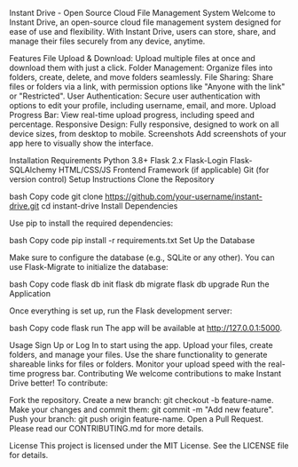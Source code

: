 Instant Drive - Open Source Cloud File Management System
Welcome to Instant Drive, an open-source cloud file management system designed for ease of use and flexibility. With Instant Drive, users can store, share, and manage their files securely from any device, anytime.

Features
File Upload & Download: Upload multiple files at once and download them with just a click.
Folder Management: Organize files into folders, create, delete, and move folders seamlessly.
File Sharing: Share files or folders via a link, with permission options like "Anyone with the link" or "Restricted".
User Authentication: Secure user authentication with options to edit your profile, including username, email, and more.
Upload Progress Bar: View real-time upload progress, including speed and percentage.
Responsive Design: Fully responsive, designed to work on all device sizes, from desktop to mobile.
Screenshots
Add screenshots of your app here to visually show the interface.

Installation
Requirements
Python 3.8+
Flask 2.x
Flask-Login
Flask-SQLAlchemy
HTML/CSS/JS Frontend Framework (if applicable)
Git (for version control)
Setup Instructions
Clone the Repository

bash
Copy code
git clone https://github.com/your-username/instant-drive.git
cd instant-drive
Install Dependencies

Use pip to install the required dependencies:

bash
Copy code
pip install -r requirements.txt
Set Up the Database

Make sure to configure the database (e.g., SQLite or any other). You can use Flask-Migrate to initialize the database:

bash
Copy code
flask db init
flask db migrate
flask db upgrade
Run the Application

Once everything is set up, run the Flask development server:

bash
Copy code
flask run
The app will be available at http://127.0.0.1:5000.

Usage
Sign Up or Log In to start using the app.
Upload your files, create folders, and manage your files.
Use the share functionality to generate shareable links for files or folders.
Monitor your upload speed with the real-time progress bar.
Contributing
We welcome contributions to make Instant Drive better! To contribute:

Fork the repository.
Create a new branch: git checkout -b feature-name.
Make your changes and commit them: git commit -m "Add new feature".
Push your branch: git push origin feature-name.
Open a Pull Request.
Please read our CONTRIBUTING.md for more details.

License
This project is licensed under the MIT License. See the LICENSE file for details.
